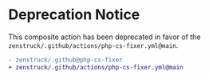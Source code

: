 # Deprecation Notice

This composite action has been deprecated in favor of the `zenstruck/.github/actions/php-cs-fixer.yml@main`.

```diff
- zenstruck/.github@php-cs-fixer
+ zenstruck/.github/actions/php-cs-fixer.yml@main
```
